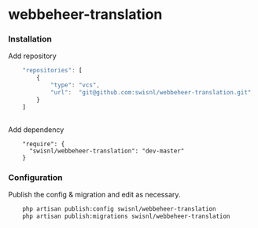 webbeheer-translation
=====================

### Installation

Add repository

```javascript
  	"repositories": [
		{
			"type": "vcs",
			"url":  "git@github.com:swisnl/webbeheer-translation.git"
		}
	]
		
```

Add dependency

```javscript
	"require": {
	  "swisnl/webbeheer-translation": "dev-master"
	}
```

### Configuration

Publish the config & migration and edit as necessary.

```bash
	php artisan publish:config swisnl/webbeheer-translation
	php artisan publish:migrations swisnl/webbeheer-translation
```
